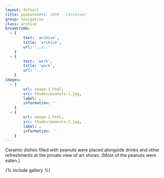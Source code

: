 ```yaml
---
layout: default
title: peanuts&#44; 2010 - [archive]
group: navigation
class: archive
breadcrumb:
  - {
  		text: 'archive',
  		title: 'archive',
  		url: '../..'
	}
  - {
  		text: 'work',
  		title: 'work',
  		url: '..'
	}
images:
  - {
		url: image-1.html, 
		src: thumbs/peanuts-1.jpg,
		label: ,
		information: ''
	}
  - {
		url: image-2.html, 
		src: thumbs/peanuts-2.jpg,
		label: ,
		information: ''
	}
---
```


Ceramic dishes filled with peanuts were placed alongside drinks and other refreshments at the private view of art shows. [Most of the peanuts were eaten.]

{% include gallery %}

